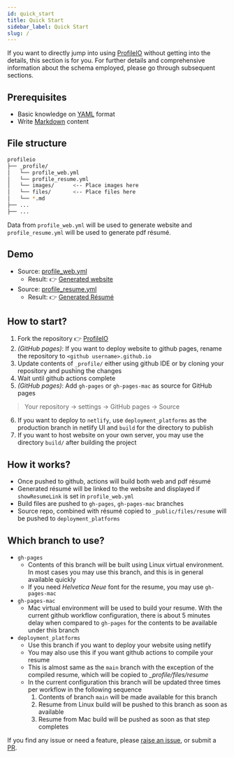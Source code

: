 ```yaml
---
id: quick_start
title: Quick Start
sidebar_label: Quick Start
slug: /
---
```


If you want to directly jump into using [ProfileIO] without getting into the details, this section is for you. For further details and comprehensive information about the schema employed, please go through subsequent sections.

## Prerequisites

* Basic knowledge on [YAML] format
* Write [Markdown] content

## File structure

```sh
profileio
├── _profile/
│   └── profile_web.yml
│   └── profile_resume.yml
│   └── images/      <-- Place images here
│   └── files/       <-- Place files here
│   └── *.md
├── ...
├── ...
```

Data from `profile_web.yml` will be used to generate website and `profile_resume.yml` will be used to generate pdf r&eacute;sum&eacute;.

Demo
---

  * Source: [profile_web.yml](https://github.com/acrlakshman/profileio/blob/main/_profile/profile_web.yml)
    * Result: :point_right: [Generated website](https://profileio.lakshmananumolu.com)
  * Source: [profile_resume.yml](https://github.com/acrlakshman/profileio/blob/main/_profile/profile_resume.yml)
    * Result: :point_right: [Generated R&eacute;sum&eacute;](https://profileio.lakshmananumolu.com/files/resume/resume.pdf)

How to start?
---

1. Fork the repository :point_right: [ProfileIO]
2. _(GitHub pages)_: If you want to deploy website to github pages, rename the repository to `<github username>.github.io`
3. Update contents of `_profile/` either using github IDE or by cloning your repository and pushing the changes
4. Wait until github actions complete
5. _(GitHub pages)_: Add `gh-pages` or `gh-pages-mac` as source for GitHub pages
  > Your repository -> settings -> GitHub pages -> Source
6. If you want to deploy to `netlify`, use `deployment_platforms` as the production branch in netlify UI and `build` for the directory to publish
7. If you want to host website on your own server, you may use the directory `build/` after building the project

How it works?
---

* Once pushed to github, actions will build both web and pdf r&eacute;sum&eacute;
* Generated r&eacute;sum&eacute; will be linked to the website and displayed if `showResumeLink` is set in `profile_web.yml`
* Build files are pushed to `gh-pages`, `gh-pages-mac` branches
* Source repo, combined with r&eacute;sum&eacute; copied to `_public/files/resume` will be pushed to `deployment_platforms`

Which branch to use?
---

  * `gh-pages`
    * Contents of this branch will be built using Linux virtual environment. In most cases you may use this branch, and this is in general available quickly
    * If you need _Helvetica Neue_ font for the resume, you may use `gh-pages-mac`
  * `gh-pages-mac`
    * Mac virtual environment will be used to build your resume. With the current github workflow configuration, there is about 5 minutes delay when compared to `gh-pages` for the contents to be available under this branch
  * `deployment_platforms`
    * Use this branch if you want to deploy your website using netlify
    * You may also use this if you want github actions to compile your resume
    * This is almost same as the `main` branch with the exception of the compiled resume, which will be copied to _\_profile/files/resume_
    * In the current configuration this branch will be updated three times per workflow in the following sequence
      1. Contents of branch `main` will be made available for this branch
      2. Resume from Linux build will be pushed to this branch as soon as available
      3. Resume from Mac build will be pushed as soon as that step completes

If you find any issue or need a feature, please [raise an issue](https://github.com/acrlakshman/profileio/issues), or submit a [PR](https://github.com/acrlakshman/profileio/pulls).

[ProfileIO]: https://github.com/acrlakshman/profileio
[YAML]: https://yaml.org/
[Markdown]: https://en.wikipedia.org/wiki/Markdown